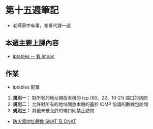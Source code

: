 # 第十五週筆記
* 老師家中有事，峯哥代課一週

## 本週主要上課內容
* [iptables -- 看 imooc](https://www.imooc.com/learn/389)

## 作業
* iptables 配置
1. **規則一：** 對所有的地址開放本機的 tcp (80、22、10-21) 端口的訪問
2. **規則二：** 允許對所有的地址開放本機的基於 ICMP 協議的數據包訪問
3. **規則三：** 其他未被允許的端口則禁止訪問

* [防火牆地址轉換 SNAT 及 DNAT](https://blog.csdn.net/chengxuyuanyonghu/article/details/64441374)